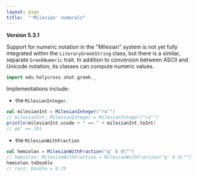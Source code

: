 ```yaml
---
layout: page
title:  "'Milesian' numerals"
---
```



**Version 5.3.1**


Support for numeric notation in the "Milesian" system is not yet fully integrated within the `LiteraryGreekString` class, but there is a similar, separate `GreekNumeric` trait.  In addition to conversion between ASCII and Unicode notation, its classes can compute numeric values.



```scala
import edu.holycross.shot.greek._
```

Implementations include:

-  the `MilesianInteger`.

```scala
val milesianInt = MilesianInteger("ra'")
// milesianInt: MilesianInteger = MilesianInteger("ra'")
println(milesianInt.ucode + " == " + milesianInt.toInt)
// ραʹ == 101
```

- the `MilesianWithFraction`

```scala
val hemiolon = MilesianWithFraction("q' b d\"")
// hemiolon: MilesianWithFraction = MilesianWithFraction("q' b d\"")
hemiolon.toDouble
// res1: Double = 9.75
```
